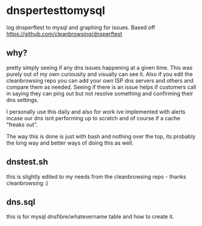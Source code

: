 # dnspertesttomysql
log dnsperftest to mysql and graphing for issues. Based off https://github.com/cleanbrowsing/dnsperftest 

## why? 

pretty simply seeing if any dns issues happening at a given time. This was purely out of my own curiousity and visually can see it. Also if you edit the cleanbrowsing repo you can add your own ISP dns servers and others and compare them as needed. Seeing if there is an issue helps if customers call in saying they can ping out but not resolve something and confirming their dns settings. 

I personally use this daily and also for work ive implemented with alerts incase our dns isnt performing up to scratch and of course if a cache "freaks out". 

The way this is done is just with bash and nothing over the top, its probably the long way and better ways of doing this as well. 

##  	dnstest.sh

this is slightly edited to my needs from the cleanbrowsing repo - thanks cleanbrowsing :) 

## dns.sql 

this is for mysql dnsfibre/whatevername table and how to create it. 
